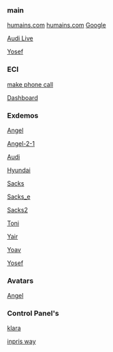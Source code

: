 ### main
[humains.com](https://www.humains.com/)
<a href="https://www.humains.com" target="_blank">humains.com</a>
<a href="https://www.google.com" target="_blank">Google</a>



[Audi Live](https://www.humains.com/audi)

[Yosef](https://humians-demos.vercel.app/yosef/index.html)

### ECI

[make phone call](https://www.humains.com/he/call-1)

[Dashboard](https://inprisai.github.io/conversation-dashboard/)

### Exdemos

[Angel](https://inprisai.github.io/exdemos/angel/index.html)

[Angel-2-1](https://inprisai.github.io/exdemos/angel2-1/index.html) 

[Audi](https://inprisai.github.io/exdemos/audi/index.html)

[Hyundai](https://inprisai.github.io/exdemos/hyundai/index.html)

[Sacks](https://inprisai.github.io/exdemos/sacks/index.html)

[Sacks_e](https://inprisai.github.io/exdemos/sacks_e/index.html)

[Sacks2](https://inprisai.github.io/exdemos/sacks2/index.html)

[Toni](https://inprisai.github.io/exdemos/toni/index.html)

[Yair](https://inprisai.github.io/exdemos/yair/index.html)

[Yoav](https://inprisai.github.io/exdemos/yoav/index.html)

[Yosef](https://inprisai.github.io/exdemos/yosef/index.html)

### Avatars

[Angel](https://angel2.inpris.ai:10456/?client=test:an3el2&l=en-US)


### Control Panel's

[klara](https://inprisai.github.io/k1ara_demo_fe/)

[inpris way](https://inprisai.github.io/inprisway_demo_fe/)

